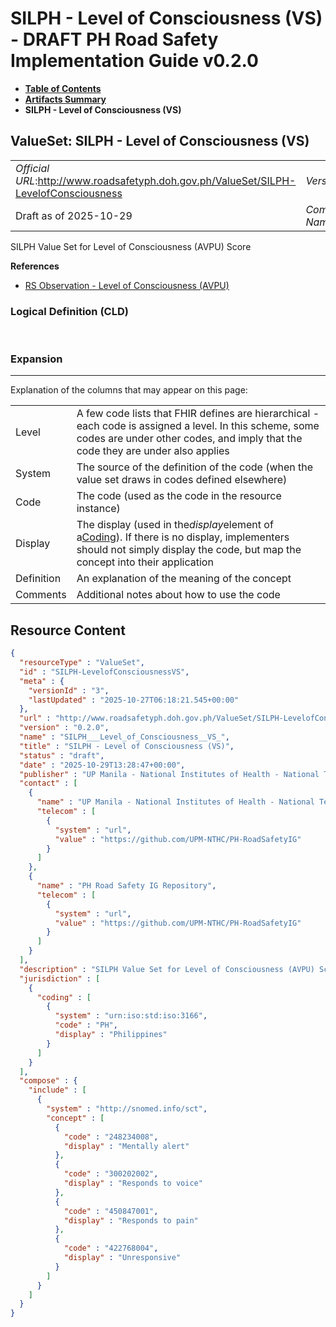 # SILPH - Level of Consciousness (VS) - DRAFT PH Road Safety Implementation Guide v0.2.0

* [**Table of Contents**](toc.md)
* [**Artifacts Summary**](artifacts.md)
* **SILPH - Level of Consciousness (VS)**

## ValueSet: SILPH - Level of Consciousness (VS) 

| | |
| :--- | :--- |
| *Official URL*:http://www.roadsafetyph.doh.gov.ph/ValueSet/SILPH-LevelofConsciousness | *Version*:0.2.0 |
| Draft as of 2025-10-29 | *Computable Name*:SILPH___Level_of_Consciousness__VS_ |

 
SILPH Value Set for Level of Consciousness (AVPU) Score 

 **References** 

* [RS Observation - Level of Consciousness (AVPU)](StructureDefinition-rs-observation-level-of-consciousness.md)

### Logical Definition (CLD)

 

### Expansion

-------

 Explanation of the columns that may appear on this page: 

| | |
| :--- | :--- |
| Level | A few code lists that FHIR defines are hierarchical - each code is assigned a level. In this scheme, some codes are under other codes, and imply that the code they are under also applies |
| System | The source of the definition of the code (when the value set draws in codes defined elsewhere) |
| Code | The code (used as the code in the resource instance) |
| Display | The display (used in the*display*element of a[Coding](http://hl7.org/fhir/R4/datatypes.html#Coding)). If there is no display, implementers should not simply display the code, but map the concept into their application |
| Definition | An explanation of the meaning of the concept |
| Comments | Additional notes about how to use the code |



## Resource Content

```json
{
  "resourceType" : "ValueSet",
  "id" : "SILPH-LevelofConsciousnessVS",
  "meta" : {
    "versionId" : "3",
    "lastUpdated" : "2025-10-27T06:18:21.545+00:00"
  },
  "url" : "http://www.roadsafetyph.doh.gov.ph/ValueSet/SILPH-LevelofConsciousness",
  "version" : "0.2.0",
  "name" : "SILPH___Level_of_Consciousness__VS_",
  "title" : "SILPH - Level of Consciousness (VS)",
  "status" : "draft",
  "date" : "2025-10-29T13:28:47+00:00",
  "publisher" : "UP Manila - National Institutes of Health - National Telehealth Center",
  "contact" : [
    {
      "name" : "UP Manila - National Institutes of Health - National Telehealth Center",
      "telecom" : [
        {
          "system" : "url",
          "value" : "https://github.com/UPM-NTHC/PH-RoadSafetyIG"
        }
      ]
    },
    {
      "name" : "PH Road Safety IG Repository",
      "telecom" : [
        {
          "system" : "url",
          "value" : "https://github.com/UPM-NTHC/PH-RoadSafetyIG"
        }
      ]
    }
  ],
  "description" : "SILPH Value Set for Level of Consciousness (AVPU) Score",
  "jurisdiction" : [
    {
      "coding" : [
        {
          "system" : "urn:iso:std:iso:3166",
          "code" : "PH",
          "display" : "Philippines"
        }
      ]
    }
  ],
  "compose" : {
    "include" : [
      {
        "system" : "http://snomed.info/sct",
        "concept" : [
          {
            "code" : "248234008",
            "display" : "Mentally alert"
          },
          {
            "code" : "300202002",
            "display" : "Responds to voice"
          },
          {
            "code" : "450847001",
            "display" : "Responds to pain"
          },
          {
            "code" : "422768004",
            "display" : "Unresponsive"
          }
        ]
      }
    ]
  }
}

```
